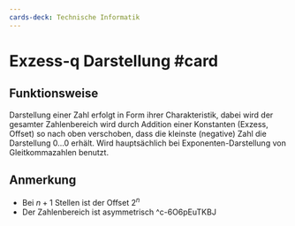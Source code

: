 ```yaml
---
cards-deck: Technische Informatik
---
```


# Exzess-q Darstellung #card 
## Funktionsweise
Darstellung einer Zahl erfolgt in Form ihrer Charakteristik, dabei wird der gesamter Zahlenbereich wird durch Addition einer Konstanten (Exzess, Offset) so nach oben verschoben, dass die kleinste (negative) Zahl die Darstellung $0 \ldots 0$ erhält. Wird hauptsächlich bei Exponenten-Darstellung von Gleitkommazahlen benutzt.
## Anmerkung
- Bei $n+1$ Stellen ist der Offset $2^{n}$
- Der Zahlenbereich ist asymmetrisch
^c-6O6pEuTKBJ
